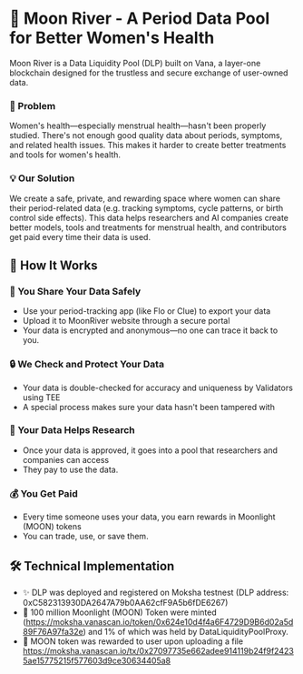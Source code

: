 # 🌙 Moon River - A Period Data Pool for Better Women's Health

Moon River is a Data Liquidity Pool (DLP) built on Vana, a layer-one blockchain designed for the trustless and secure exchange of user-owned data.

### 🤔 Problem

Women's health—especially menstrual health—hasn't been properly studied. There's not enough good quality data about periods, symptoms, and related health issues. This makes it harder to create better treatments and tools for women's health.

### 💡 Our Solution

We create a safe, private, and rewarding space where women can share their period-related data (e.g. tracking symptoms, cycle patterns, or birth control side effects). This data helps researchers and AI companies create better models, tools and treatments for menstrual health, and contributors get paid every time their data is used.

## 🚀 How It Works

### 📱 You Share Your Data Safely

- Use your period-tracking app (like Flo or Clue) to export your data
- Upload it to MoonRiver website through a secure portal
- Your data is encrypted and anonymous—no one can trace it back to you.

### 🔒 We Check and Protect Your Data

- Your data is double-checked for accuracy and uniqueness by Validators using TEE
- A special process makes sure your data hasn't been tampered with

### 🔬 Your Data Helps Research

- Once your data is approved, it goes into a pool that researchers and companies can access
- They pay to use the data.

### 💰 You Get Paid

- Every time someone uses your data, you earn rewards in Moonlight (MOON) tokens
- You can trade, use, or save them.

## 🛠️ Technical Implementation

- ✨ DLP was deployed and registered on Moksha testnest (DLP address: 0xC582313930DA2647A79b0AA62cfF9A5b6fDE6267)
- 🌟 100 million Moonlight (MOON) Token were minted (https://moksha.vanascan.io/token/0x624e10d4f4a6F4729D9B6d02a5d89F76A97fa32e) and 1% of which was held by DataLiquidityPoolProxy.
- 🎉 MOON token was rewarded to user upon uploading a file https://moksha.vanascan.io/tx/0x27097735e662adee914119b24f9f24235ae15775215f577603d9ce30634405a8



